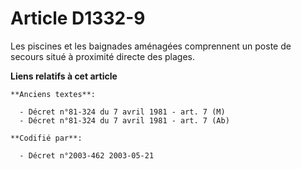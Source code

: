 # Article D1332-9

Les piscines et les baignades aménagées comprennent un poste de secours situé à proximité directe des plages.

**Liens relatifs à cet article**

	**Anciens textes**:

	  - Décret n°81-324 du 7 avril 1981 - art. 7 (M)
	  - Décret n°81-324 du 7 avril 1981 - art. 7 (Ab)

	**Codifié par**:

	  - Décret n°2003-462 2003-05-21

